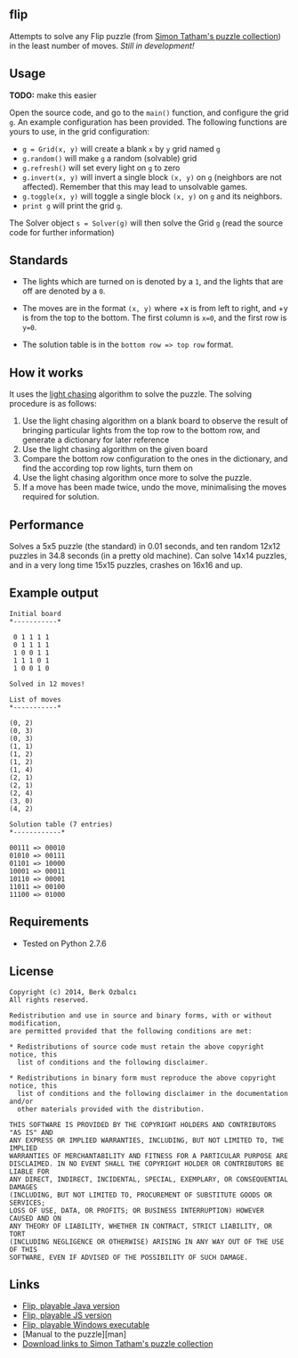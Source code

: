 flip
----

Attempts to solve any Flip puzzle (from [Simon Tatham's puzzle collection][sgt]) in the least number of moves. *Still in development!*

Usage
-----

**TODO:** make this easier

Open the source code, and go to the `main()` function, and configure the grid `g`. An example configuration has been provided. The following functions are yours to use, in the grid configuration:

* `g = Grid(x, y)` will create a blank `x` by `y` grid named `g`
* `g.random()` will make `g` a random (solvable) grid
* `g.refresh()` will set every light on `g` to zero
* `g.invert(x, y)` will invert a single block `(x, y)` on `g` (neighbors are not affected). Remember that this may lead to unsolvable games.
* `g.toggle(x, y)` will toggle a single block `(x, y)` on `g` and its neighbors. 
* `print g` will print the grid `g`.

The Solver object `s = Solver(g)` will then solve the Grid `g` (read the source code for further information)

Standards
---------

* The lights which are turned on is denoted by a `1`, and the lights that are off are denoted by a `0`.
 
* The moves are in the format `(x, y)` where +x is from left to right, and +y is from the top to the bottom. The first column is `x=0`, and the first row is `y=0`.
 
* The solution table is in the `bottom row => top row` format.

How it works
------------

It uses the [light chasing][lc] algorithm to solve the puzzle. The solving procedure is as follows:

1. Use the light chasing algorithm on a blank board to observe the result of bringing particular lights from the top row to the bottom row, and generate a dictionary for later reference
2. Use the light chasing algorithm on the given board
3. Compare the bottom row configuration to the ones in the dictionary, and find the according top row lights, turn them on
4. Use the light chasing algorithm once more to solve the puzzle.
5. If a move has been made twice, undo the move, minimalising the moves required for solution.

Performance
-----------

Solves a 5x5 puzzle (the standard) in 0.01 seconds, and ten random 12x12 puzzles in 34.8 seconds (in a pretty old machine). Can solve 14x14 puzzles, and in a very long time 15x15 puzzles, crashes on 16x16 and up.

Example output
--------------

    Initial board
    *-----------*
    
     0 1 1 1 1
     0 1 1 1 1
     1 0 0 1 1
     1 1 1 0 1
     1 0 0 1 0
    
    Solved in 12 moves!
    
    List of moves
    *-----------*
    
    (0, 2)
    (0, 3)
    (0, 3)
    (1, 1)
    (1, 2)
    (1, 2)
    (1, 4)
    (2, 1)
    (2, 1)
    (2, 4)
    (3, 0)
    (4, 2)
    
    Solution table (7 entries)
    *------------*
    
    00111 => 00010
    01010 => 00111
    01101 => 10000
    10001 => 00011
    10110 => 00001
    11011 => 00100
    11100 => 01000

Requirements
------------
* Tested on Python 2.7.6

License
-------

    Copyright (c) 2014, Berk Özbalcı
    All rights reserved.
    
    Redistribution and use in source and binary forms, with or without modification,
    are permitted provided that the following conditions are met:
    
    * Redistributions of source code must retain the above copyright notice, this
      list of conditions and the following disclaimer.
    
    * Redistributions in binary form must reproduce the above copyright notice, this
      list of conditions and the following disclaimer in the documentation and/or
      other materials provided with the distribution.
    
    THIS SOFTWARE IS PROVIDED BY THE COPYRIGHT HOLDERS AND CONTRIBUTORS "AS IS" AND
    ANY EXPRESS OR IMPLIED WARRANTIES, INCLUDING, BUT NOT LIMITED TO, THE IMPLIED
    WARRANTIES OF MERCHANTABILITY AND FITNESS FOR A PARTICULAR PURPOSE ARE
    DISCLAIMED. IN NO EVENT SHALL THE COPYRIGHT HOLDER OR CONTRIBUTORS BE LIABLE FOR
    ANY DIRECT, INDIRECT, INCIDENTAL, SPECIAL, EXEMPLARY, OR CONSEQUENTIAL DAMAGES
    (INCLUDING, BUT NOT LIMITED TO, PROCUREMENT OF SUBSTITUTE GOODS OR SERVICES;
    LOSS OF USE, DATA, OR PROFITS; OR BUSINESS INTERRUPTION) HOWEVER CAUSED AND ON
    ANY THEORY OF LIABILITY, WHETHER IN CONTRACT, STRICT LIABILITY, OR TORT
    (INCLUDING NEGLIGENCE OR OTHERWISE) ARISING IN ANY WAY OUT OF THE USE OF THIS
    SOFTWARE, EVEN IF ADVISED OF THE POSSIBILITY OF SUCH DAMAGE.

Links
-----

* [Flip, playable Java version][java]
* [Flip, playable JS version][js]
* [Flip, playable Windows executable][exe]
* [Manual to the puzzle][man]
* [Download links to Simon Tatham's puzzle collection][dl]

[sgt]: http://www.chiark.greenend.org.uk/~sgtatham/puzzles/
[java]: http://www.chiark.greenend.org.uk/~sgtatham/puzzles/java/flip.html
[js]: http://www.chiark.greenend.org.uk/~sgtatham/puzzles/js/flip.html
[exe]: http://www.chiark.greenend.org.uk/~sgtatham/puzzles/flip.exe
[dl]: http://www.chiark.greenend.org.uk/~sgtatham/puzzles/#download
[lc]: http://en.wikipedia.org/wiki/Lights_Out_%28game%29#Light_chasing
